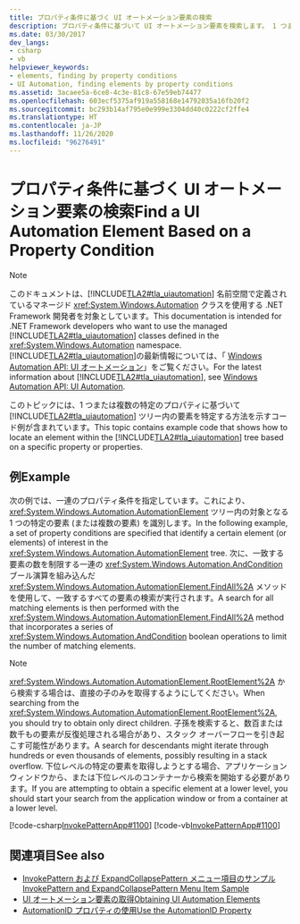 ```yaml
---
title: プロパティ条件に基づく UI オートメーション要素の検索
description: プロパティ条件に基づいて UI オートメーション要素を検索します。 1 つまたは複数の特定のプロパティに基づいて、UI オートメーション ツリー内の要素を特定します。
ms.date: 03/30/2017
dev_langs:
- csharp
- vb
helpviewer_keywords:
- elements, finding by property conditions
- UI Automation, finding elements by property conditions
ms.assetid: 3acaee5a-6ce8-4c3e-81c8-67e59eb74477
ms.openlocfilehash: 603ecf5375af919a558168e14792035a16fb20f2
ms.sourcegitcommit: bc293b14af795e0e999e3304dd40c0222cf2ffe4
ms.translationtype: HT
ms.contentlocale: ja-JP
ms.lasthandoff: 11/26/2020
ms.locfileid: "96276491"
---
```

# <a name="find-a-ui-automation-element-based-on-a-property-condition"></a><span data-ttu-id="fe329-104">プロパティ条件に基づく UI オートメーション要素の検索</span><span class="sxs-lookup"><span data-stu-id="fe329-104">Find a UI Automation Element Based on a Property Condition</span></span>

> [!NOTE]
> <span data-ttu-id="fe329-105">このドキュメントは、[!INCLUDE[TLA2#tla_uiautomation](../../../includes/tla2sharptla-uiautomation-md.md)] 名前空間で定義されているマネージド <xref:System.Windows.Automation> クラスを使用する .NET Framework 開発者を対象としています。</span><span class="sxs-lookup"><span data-stu-id="fe329-105">This documentation is intended for .NET Framework developers who want to use the managed [!INCLUDE[TLA2#tla_uiautomation](../../../includes/tla2sharptla-uiautomation-md.md)] classes defined in the <xref:System.Windows.Automation> namespace.</span></span> <span data-ttu-id="fe329-106">[!INCLUDE[TLA2#tla_uiautomation](../../../includes/tla2sharptla-uiautomation-md.md)]の最新情報については、「 [Windows Automation API: UI オートメーション](/windows/win32/winauto/entry-uiauto-win32)」をご覧ください。</span><span class="sxs-lookup"><span data-stu-id="fe329-106">For the latest information about [!INCLUDE[TLA2#tla_uiautomation](../../../includes/tla2sharptla-uiautomation-md.md)], see [Windows Automation API: UI Automation](/windows/win32/winauto/entry-uiauto-win32).</span></span>  
  
 <span data-ttu-id="fe329-107">このトピックには、1 つまたは複数の特定のプロパティに基づいて [!INCLUDE[TLA2#tla_uiautomation](../../../includes/tla2sharptla-uiautomation-md.md)] ツリー内の要素を特定する方法を示すコード例が含まれています。</span><span class="sxs-lookup"><span data-stu-id="fe329-107">This topic contains example code that shows how to locate an element within the [!INCLUDE[TLA2#tla_uiautomation](../../../includes/tla2sharptla-uiautomation-md.md)] tree based on a specific property or properties.</span></span>  
  
## <a name="example"></a><span data-ttu-id="fe329-108">例</span><span class="sxs-lookup"><span data-stu-id="fe329-108">Example</span></span>  

 <span data-ttu-id="fe329-109">次の例では、一連のプロパティ条件を指定しています。これにより、<xref:System.Windows.Automation.AutomationElement> ツリー内の対象となる 1 つの特定の要素 (または複数の要素) を識別します。</span><span class="sxs-lookup"><span data-stu-id="fe329-109">In the following example, a set of property conditions are specified that identify a certain element (or elements) of interest in the <xref:System.Windows.Automation.AutomationElement> tree.</span></span> <span data-ttu-id="fe329-110">次に、一致する要素の数を制限する一連の <xref:System.Windows.Automation.AndCondition> ブール演算を組み込んだ <xref:System.Windows.Automation.AutomationElement.FindAll%2A> メソッドを使用して、一致するすべての要素の検索が実行されます。</span><span class="sxs-lookup"><span data-stu-id="fe329-110">A search for all matching elements is then performed with the <xref:System.Windows.Automation.AutomationElement.FindAll%2A> method that incorporates a series of <xref:System.Windows.Automation.AndCondition> boolean operations to limit the number of matching elements.</span></span>  
  
> [!NOTE]
> <span data-ttu-id="fe329-111"><xref:System.Windows.Automation.AutomationElement.RootElement%2A> から検索する場合は、直接の子のみを取得するようにしてください。</span><span class="sxs-lookup"><span data-stu-id="fe329-111">When searching from the <xref:System.Windows.Automation.AutomationElement.RootElement%2A>, you should try to obtain only direct children.</span></span> <span data-ttu-id="fe329-112">子孫を検索すると、数百または数千もの要素が反復処理される場合があり、スタック オーバーフローを引き起こす可能性があります。</span><span class="sxs-lookup"><span data-stu-id="fe329-112">A search for descendants might iterate through hundreds or even thousands of elements, possibly resulting in a stack overflow.</span></span> <span data-ttu-id="fe329-113">下位レベルの特定の要素を取得しようとする場合、アプリケーション ウィンドウから、または下位レベルのコンテナーから検索を開始する必要があります。</span><span class="sxs-lookup"><span data-stu-id="fe329-113">If you are attempting to obtain a specific element at a lower level, you should start your search from the application window or from a container at a lower level.</span></span>  
  
 [!code-csharp[InvokePatternApp#1100](../../../samples/snippets/csharp/VS_Snippets_Wpf/InvokePatternApp/CSharp/InvokePatternApp.cs#1100)]
 [!code-vb[InvokePatternApp#1100](../../../samples/snippets/visualbasic/VS_Snippets_Wpf/InvokePatternApp/VisualBasic/Client.vb#1100)]  
  
## <a name="see-also"></a><span data-ttu-id="fe329-114">関連項目</span><span class="sxs-lookup"><span data-stu-id="fe329-114">See also</span></span>

- <span data-ttu-id="fe329-115">[InvokePattern および ExpandCollapsePattern メニュー項目のサンプル](/previous-versions/dotnet/netframework-3.5/ms771636(v=vs.90))</span><span class="sxs-lookup"><span data-stu-id="fe329-115">[InvokePattern and ExpandCollapsePattern Menu Item Sample](/previous-versions/dotnet/netframework-3.5/ms771636(v=vs.90))</span></span>
- [<span data-ttu-id="fe329-116">UI オートメーション要素の取得</span><span class="sxs-lookup"><span data-stu-id="fe329-116">Obtaining UI Automation Elements</span></span>](obtaining-ui-automation-elements.md)
- [<span data-ttu-id="fe329-117">AutomationID プロパティの使用</span><span class="sxs-lookup"><span data-stu-id="fe329-117">Use the AutomationID Property</span></span>](use-the-automationid-property.md)
